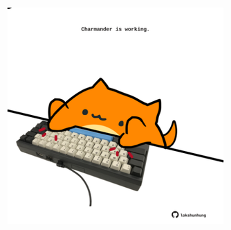 <!-- built at 05/01/2025, 21:00:37 UTC -->
<p align="center">
  <img width="500" height="500" src="./ReadmeImage.svg">
</p>
